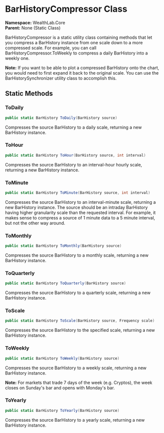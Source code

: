 # BarHistoryCompressor Class

**Namespace:** WealthLab.Core  
**Parent:** None (Static Class)

BarHistoryCompressor is a static utility class containing methods that let you compress a BarHistory instance from one scale down to a more compressed scale. For example, you can call BarHistoryCompressor.ToWeekly to compress a daily BarHistory into a weekly one.

**Note:** If you want to be able to plot a compressed BarHistory onto the chart, you would need to first expand it back to the original scale. You can use the BarHistorySynchronizer utility class to accomplish this.

## Static Methods

### ToDaily
```csharp
public static BarHistory ToDaily(BarHistory source)
```
Compresses the source BarHistory to a daily scale, returning a new BarHistory instance.

### ToHour
```csharp
public static BarHistory ToHour(BarHistory source, int interval)
```
Compresses the source BarHistory to an interval-hour hourly scale, returning a new BarHistory instance.

### ToMinute
```csharp
public static BarHistory ToMinute(BarHistory source, int interval)
```
Compresses the source BarHistory to an interval-minute scale, returning a new BarHistory instance. The source should be an intraday BarHistory having higher granularity scale than the requested interval. For example, it makes sense to compress a source of 1 minute data to a 5 minute interval, but not the other way around.

### ToMonthly
```csharp
public static BarHistory ToMonthly(BarHistory source)
```
Compresses the source BarHistory to a monthly scale, returning a new BarHistory instance.

### ToQuarterly
```csharp
public static BarHistory ToQuarterly(BarHistory source)
```
Compresses the source BarHistory to a quarterly scale, returning a new BarHistory instance.

### ToScale
```csharp
public static BarHistory ToScale(BarHistory source, Frequency scale)
```
Compresses the source BarHistory to the specified scale, returning a new BarHistory instance.

### ToWeekly
```csharp
public static BarHistory ToWeekly(BarHistory source)
```
Compresses the source BarHistory to a weekly scale, returning a new BarHistory instance.

**Note:** For markets that trade 7 days of the week (e.g. Cryptos), the week closes on Sunday's bar and opens with Monday's bar.

### ToYearly
```csharp
public static BarHistory ToYearly(BarHistory source)
```
Compresses the source BarHistory to a yearly scale, returning a new BarHistory instance. 